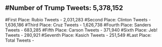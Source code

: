 #Number of Trump Tweets: 5,378,152
---
#First Place: Rubio Tweets - 2,031,283
#Second Place: Clinton Tweets - 1,636,186
#Third Place: Cruz Tweets - 1,626,738
#Fourth Place: Sanders Tweets - 683,285
#Fifth Place: Carson Tweets - 371,940
#Sixth Place: Jeb! Tweets - 280,921
#Seventh Place: Kasich Tweets - 251,549
#Last Place: Total Tweets -  
